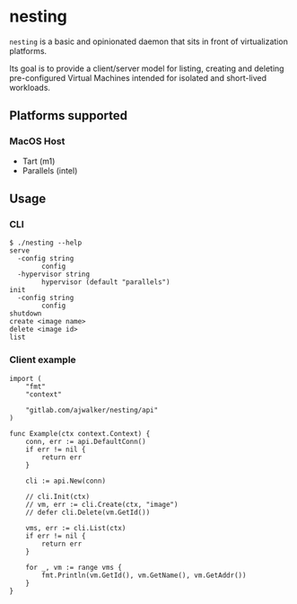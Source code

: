 # nesting

`nesting` is a basic and opinionated daemon that sits in front of virtualization
platforms.

Its goal is to provide a client/server model for listing, creating and deleting
pre-configured Virtual Machines intended for isolated and short-lived workloads.

## Platforms supported

### MacOS Host

- Tart (m1)
- Parallels (intel)

## Usage

### CLI

```shell
$ ./nesting --help
serve
  -config string
        config
  -hypervisor string
        hypervisor (default "parallels")
init
  -config string
        config
shutdown
create <image name>
delete <image id>
list 
```

### Client example

```golang
import (
	"fmt"
	"context"

	"gitlab.com/ajwalker/nesting/api"
)

func Example(ctx context.Context) {
	conn, err := api.DefaultConn()
	if err != nil {
		return err
	}

	cli := api.New(conn)

	// cli.Init(ctx)
	// vm, err := cli.Create(ctx, "image")
	// defer cli.Delete(vm.GetId())

	vms, err := cli.List(ctx)
	if err != nil {
		return err
	}

	for _, vm := range vms {
		fmt.Println(vm.GetId(), vm.GetName(), vm.GetAddr())
	}
}
```
